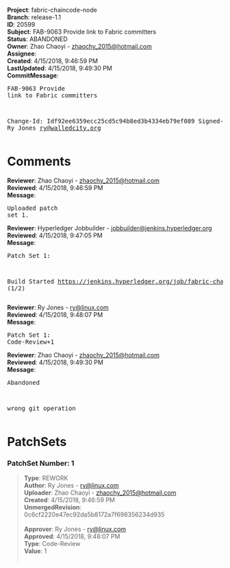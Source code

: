 <strong>Project</strong>: fabric-chaincode-node<br><strong>Branch</strong>: release-1.1<br><strong>ID</strong>: 20599<br><strong>Subject</strong>: FAB-9063 Provide link to Fabric committers<br><strong>Status</strong>: ABANDONED<br><strong>Owner</strong>: Zhao Chaoyi - zhaochy_2015@hotmail.com<br><strong>Assignee</strong>:<br><strong>Created</strong>: 4/15/2018, 9:46:59 PM<br><strong>LastUpdated</strong>: 4/15/2018, 9:49:30 PM<br><strong>CommitMessage</strong>:<br><pre>FAB-9063 Provide link to Fabric committers

Change-Id: Idf92ee6359ecc25cd5c94b8ed3b4334eb79ef089
Signed-off-by: Ry Jones <ry@walledcity.org>
</pre><h1>Comments</h1><strong>Reviewer</strong>: Zhao Chaoyi - zhaochy_2015@hotmail.com<br><strong>Reviewed</strong>: 4/15/2018, 9:46:59 PM<br><strong>Message</strong>: <pre>Uploaded patch set 1.</pre><strong>Reviewer</strong>: Hyperledger Jobbuilder - jobbuilder@jenkins.hyperledger.org<br><strong>Reviewed</strong>: 4/15/2018, 9:47:05 PM<br><strong>Message</strong>: <pre>Patch Set 1:

Build Started https://jenkins.hyperledger.org/job/fabric-chaincode-node-verify-s390x/128/ (1/2)</pre><strong>Reviewer</strong>: Ry Jones - ry@linux.com<br><strong>Reviewed</strong>: 4/15/2018, 9:48:07 PM<br><strong>Message</strong>: <pre>Patch Set 1: Code-Review+1</pre><strong>Reviewer</strong>: Zhao Chaoyi - zhaochy_2015@hotmail.com<br><strong>Reviewed</strong>: 4/15/2018, 9:49:30 PM<br><strong>Message</strong>: <pre>Abandoned

wrong git operation</pre><h1>PatchSets</h1><h3>PatchSet Number: 1</h3><blockquote><strong>Type</strong>: REWORK<br><strong>Author</strong>: Ry Jones - ry@linux.com<br><strong>Uploader</strong>: Zhao Chaoyi - zhaochy_2015@hotmail.com<br><strong>Created</strong>: 4/15/2018, 9:46:59 PM<br><strong>UnmergedRevision</strong>: 0c6cf2220e47ec92da5b8172a7f698356234d935<br><br><strong>Approver</strong>: Ry Jones - ry@linux.com<br><strong>Approved</strong>: 4/15/2018, 9:48:07 PM<br><strong>Type</strong>: Code-Review<br><strong>Value</strong>: 1<br><br></blockquote>